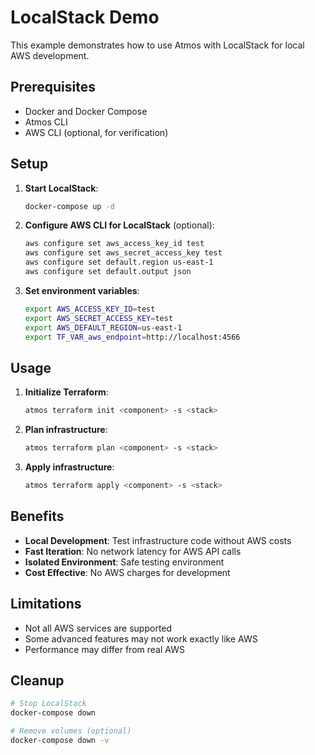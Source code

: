 # LocalStack Demo

This example demonstrates how to use Atmos with LocalStack for local AWS development.

## Prerequisites

- Docker and Docker Compose
- Atmos CLI
- AWS CLI (optional, for verification)

## Setup

1. **Start LocalStack**:
   ```bash
   docker-compose up -d
   ```

2. **Configure AWS CLI for LocalStack** (optional):
   ```bash
   aws configure set aws_access_key_id test
   aws configure set aws_secret_access_key test
   aws configure set default.region us-east-1
   aws configure set default.output json
   ```

3. **Set environment variables**:
   ```bash
   export AWS_ACCESS_KEY_ID=test
   export AWS_SECRET_ACCESS_KEY=test
   export AWS_DEFAULT_REGION=us-east-1
   export TF_VAR_aws_endpoint=http://localhost:4566
   ```

## Usage

1. **Initialize Terraform**:
   ```bash
   atmos terraform init <component> -s <stack>
   ```

2. **Plan infrastructure**:
   ```bash
   atmos terraform plan <component> -s <stack>
   ```

3. **Apply infrastructure**:
   ```bash
   atmos terraform apply <component> -s <stack>
   ```

## Benefits

- **Local Development**: Test infrastructure code without AWS costs
- **Fast Iteration**: No network latency for AWS API calls
- **Isolated Environment**: Safe testing environment
- **Cost Effective**: No AWS charges for development

## Limitations

- Not all AWS services are supported
- Some advanced features may not work exactly like AWS
- Performance may differ from real AWS

## Cleanup

```bash
# Stop LocalStack
docker-compose down

# Remove volumes (optional)
docker-compose down -v
``` 